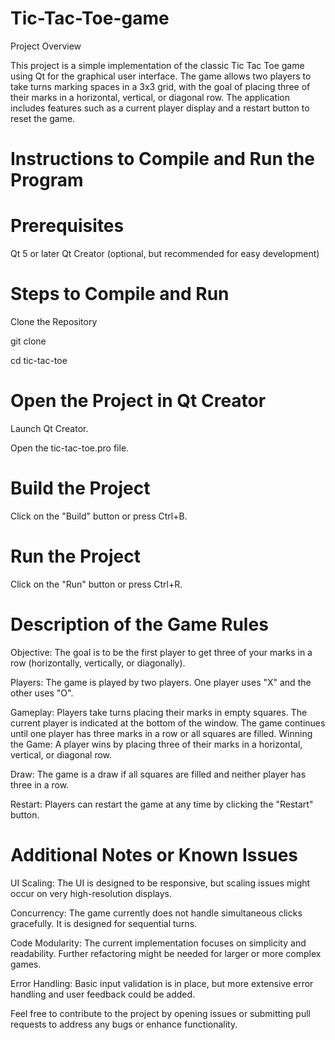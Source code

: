 # Tic-Tac-Toe-game

Project Overview


This project is a simple implementation of the classic Tic Tac Toe game using Qt for the graphical user interface. The game allows two players to take turns marking spaces in a 3x3 grid, with the goal of placing three of their marks in a horizontal, vertical, or diagonal row. The application includes features such as a current player display and a restart button to reset the game.

# Instructions to Compile and Run the Program

# Prerequisites

Qt 5 or later
Qt Creator (optional, but recommended for easy development)


# Steps to Compile and Run

Clone the Repository

git clone <repository-url>

cd tic-tac-toe

# Open the Project in Qt Creator

Launch Qt Creator.

Open the tic-tac-toe.pro file.

# Build the Project

Click on the "Build" button or press Ctrl+B.

# Run the Project

Click on the "Run" button or press Ctrl+R.



# Description of the Game Rules
Objective:  The goal is to be the first player to get three of your marks in a row (horizontally, vertically, or diagonally).

Players: The game is played by two players. One player uses "X" and the other uses "O".

Gameplay: Players take turns placing their marks in empty squares.
The current player is indicated at the bottom of the window.
The game continues until one player has three marks in a row or all squares are filled.
Winning the Game: A player wins by placing three of their marks in a horizontal, vertical, or diagonal row.

Draw: The game is a draw if all squares are filled and neither player has three in a row.

Restart: Players can restart the game at any time by clicking the "Restart" button.

# Additional Notes or Known Issues
UI Scaling: The UI is designed to be responsive, but scaling issues might occur on very high-resolution displays.


Concurrency: The game currently does not handle simultaneous clicks gracefully. It is designed for sequential turns.


Code Modularity: The current implementation focuses on simplicity and readability. Further refactoring might be needed for larger or more complex games.

Error Handling: Basic input validation is in place, but more extensive error handling and user feedback could be added.

Feel free to contribute to the project by opening issues or submitting pull requests to address any bugs or enhance functionality.
